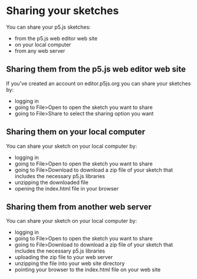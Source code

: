 # Sharing your sketches

You can share your p5.js sketches:

- from the p5.js web editor web site
- on your local computer
- from any web server

## Sharing them from the p5.js web editor web site

If you've created an account on editor.p5js.org you can share your sketches by:

- logging in
- going to File>Open to open the sketch you want to share
- going to File>Share to select the sharing option you want

## Sharing them on your local computer

You can share your sketch on your local computer by:

- logging in
- going to File>Open to open the sketch you want to share
- going to File>Download to download a zip file of your sketch that includes the necessary p5.js libraries
- unzipping the downloaded file
- opening the index.html file in your browser

## Sharing them from another web server

You can share your sketch on your local computer by:

- logging in
- going to File>Open to open the sketch you want to share
- going to File>Download to download a zip file of your sketch that includes the necessary p5.js libraries
- uploading the zip file to your web server
- unzipping the file into your web site directory
- pointing your browser to the index.html file on your web site
